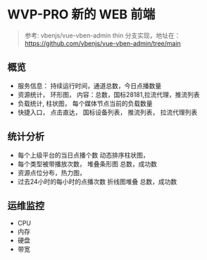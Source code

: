 # WVP-PRO 新的 WEB 前端

> 参考: vbenjs/vue-vben-admin thin 分支实现，地址在： https://github.com/vbenjs/vue-vben-admin/tree/main


## 概览
- 服务信息： 持续运行时间，通道总数，今日点播数量
- 资源统计， 环形图， 内容：总数，国标28181,拉流代理，推流列表  
- 负载统计,  柱状图， 每个媒体节点当前的负载数量  
- 快捷入口， 点击直达， 国标设备列表， 推流列表， 拉流代理列表



## 统计分析  
- 每个上级平台的当日点播个数 动态排序柱状图，
- 每个类型被带播放次数， 堆叠条形图 总数，成功数
- 资源点位分布，热力图，
- 过去24小时的每小时的点播次数 折线图堆叠 总数，成功数

## 运维监控
- CPU
- 内存
- 硬盘
- 带宽


